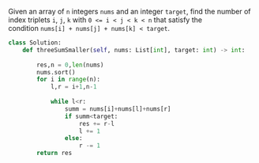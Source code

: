 Given an array of `n` integers `nums` and an integer `target`, find the number of index triplets `i`, `j`, `k` with `0 <= i < j < k < n` that satisfy the condition `nums[i] + nums[j] + nums[k] < target`.

```python
class Solution:
    def threeSumSmaller(self, nums: List[int], target: int) -> int:
        
        res,n = 0,len(nums)
        nums.sort()
        for i in range(n):
            l,r = i+1,n-1
            
            while l<r:
                summ = nums[i]+nums[l]+nums[r]
                if summ<target:
                    res += r-l
                    l += 1
                else:
                    r -= 1           
        return res
```

